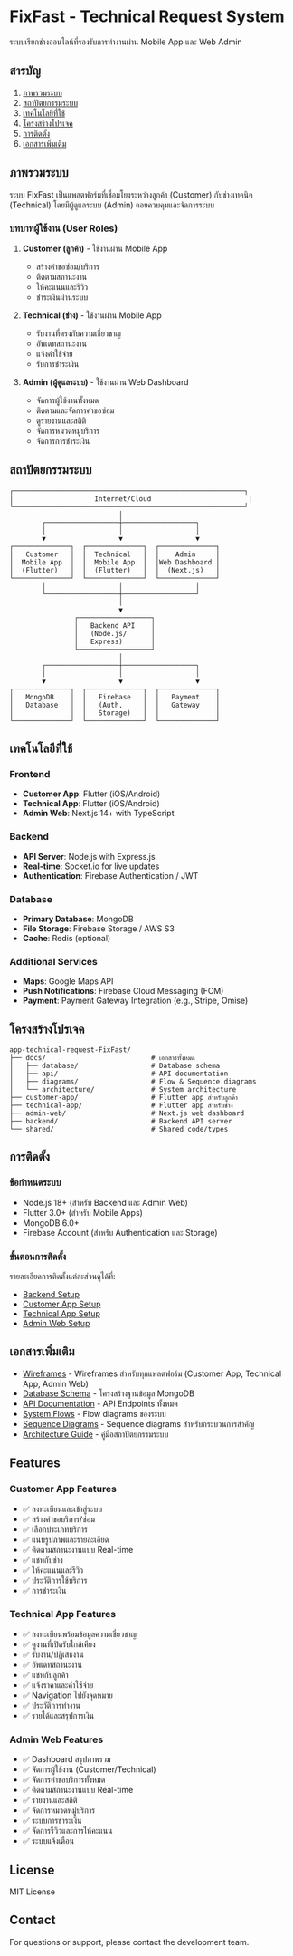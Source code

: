 # FixFast - Technical Request System

ระบบเรียกช่างออนไลน์ที่รองรับการทำงานผ่าน Mobile App และ Web Admin

## สารบัญ

1. [ภาพรวมระบบ](#ภาพรวมระบบ)
2. [สถาปัตยกรรมระบบ](#สถาปัตยกรรมระบบ)
3. [เทคโนโลยีที่ใช้](#เทคโนโลยีที่ใช้)
4. [โครงสร้างโปรเจค](#โครงสร้างโปรเจค)
5. [การติดตั้ง](#การติดตั้ง)
6. [เอกสารเพิ่มเติม](#เอกสารเพิ่มเติม)

## ภาพรวมระบบ

ระบบ FixFast เป็นแพลตฟอร์มที่เชื่อมโยงระหว่างลูกค้า (Customer) กับช่างเทคนิค (Technical) โดยมีผู้ดูแลระบบ (Admin) คอยควบคุมและจัดการระบบ

### บทบาทผู้ใช้งาน (User Roles)

1. **Customer (ลูกค้า)** - ใช้งานผ่าน Mobile App
   - สร้างคำขอซ่อม/บริการ
   - ติดตามสถานะงาน
   - ให้คะแนนและรีวิว
   - ชำระเงินผ่านระบบ

2. **Technical (ช่าง)** - ใช้งานผ่าน Mobile App
   - รับงานที่ตรงกับความเชี่ยวชาญ
   - อัพเดทสถานะงาน
   - แจ้งค่าใช้จ่าย
   - รับการชำระเงิน

3. **Admin (ผู้ดูแลระบบ)** - ใช้งานผ่าน Web Dashboard
   - จัดการผู้ใช้งานทั้งหมด
   - ติดตามและจัดการคำขอซ่อม
   - ดูรายงานและสถิติ
   - จัดการหมวดหมู่บริการ
   - จัดการการชำระเงิน

## สถาปัตยกรรมระบบ

```
┌─────────────────────────────────────────────────────────┐
│                    Internet/Cloud                        │
└─────────────────────────────────────────────────────────┘
                           │
        ┌──────────────────┼──────────────────┐
        │                  │                  │
        ▼                  ▼                  ▼
┌──────────────┐  ┌──────────────┐  ┌──────────────┐
│   Customer   │  │  Technical   │  │    Admin     │
│  Mobile App  │  │  Mobile App  │  │Web Dashboard │
│  (Flutter)   │  │  (Flutter)   │  │  (Next.js)   │
└──────────────┘  └──────────────┘  └──────────────┘
        │                  │                  │
        └──────────────────┼──────────────────┘
                           │
                           ▼
                ┌──────────────────┐
                │   Backend API    │
                │   (Node.js/      │
                │   Express)       │
                └──────────────────┘
                           │
        ┌──────────────────┼──────────────────┐
        │                  │                  │
        ▼                  ▼                  ▼
┌──────────────┐  ┌──────────────┐  ┌──────────────┐
│   MongoDB    │  │   Firebase   │  │   Payment    │
│   Database   │  │   (Auth,     │  │   Gateway    │
│              │  │   Storage)   │  │              │
└──────────────┘  └──────────────┘  └──────────────┘
```

## เทคโนโลยีที่ใช้

### Frontend
- **Customer App**: Flutter (iOS/Android)
- **Technical App**: Flutter (iOS/Android)
- **Admin Web**: Next.js 14+ with TypeScript

### Backend
- **API Server**: Node.js with Express.js
- **Real-time**: Socket.io for live updates
- **Authentication**: Firebase Authentication / JWT

### Database
- **Primary Database**: MongoDB
- **File Storage**: Firebase Storage / AWS S3
- **Cache**: Redis (optional)

### Additional Services
- **Maps**: Google Maps API
- **Push Notifications**: Firebase Cloud Messaging (FCM)
- **Payment**: Payment Gateway Integration (e.g., Stripe, Omise)

## โครงสร้างโปรเจค

```
app-technical-request-FixFast/
├── docs/                          # เอกสารทั้งหมด
│   ├── database/                  # Database schema
│   ├── api/                       # API documentation
│   ├── diagrams/                  # Flow & Sequence diagrams
│   └── architecture/              # System architecture
├── customer-app/                  # Flutter app สำหรับลูกค้า
├── technical-app/                 # Flutter app สำหรับช่าง
├── admin-web/                     # Next.js web dashboard
├── backend/                       # Backend API server
└── shared/                        # Shared code/types
```

## การติดตั้ง

### ข้อกำหนดระบบ

- Node.js 18+ (สำหรับ Backend และ Admin Web)
- Flutter 3.0+ (สำหรับ Mobile Apps)
- MongoDB 6.0+
- Firebase Account (สำหรับ Authentication และ Storage)

### ขั้นตอนการติดตั้ง

รายละเอียดการติดตั้งแต่ละส่วนดูได้ที่:
- [Backend Setup](./backend/README.md)
- [Customer App Setup](./customer-app/README.md)
- [Technical App Setup](./technical-app/README.md)
- [Admin Web Setup](./admin-web/README.md)

## เอกสารเพิ่มเติม

- [Wireframes](./docs/wireframes/README.md) - Wireframes สำหรับทุกแพลตฟอร์ม (Customer App, Technical App, Admin Web)
- [Database Schema](./docs/database/README.md) - โครงสร้างฐานข้อมูล MongoDB
- [API Documentation](./docs/api/README.md) - API Endpoints ทั้งหมด
- [System Flows](./docs/diagrams/flows.md) - Flow diagrams ของระบบ
- [Sequence Diagrams](./docs/diagrams/sequences.md) - Sequence diagrams สำหรับกระบวนการสำคัญ
- [Architecture Guide](./docs/architecture/README.md) - คู่มือสถาปัตยกรรมระบบ

## Features

### Customer App Features
- ✅ ลงทะเบียนและเข้าสู่ระบบ
- ✅ สร้างคำขอบริการ/ซ่อม
- ✅ เลือกประเภทบริการ
- ✅ แนบรูปภาพและรายละเอียด
- ✅ ติดตามสถานะงานแบบ Real-time
- ✅ แชทกับช่าง
- ✅ ให้คะแนนและรีวิว
- ✅ ประวัติการใช้บริการ
- ✅ การชำระเงิน

### Technical App Features
- ✅ ลงทะเบียนพร้อมข้อมูลความเชี่ยวชาญ
- ✅ ดูงานที่เปิดรับใกล้เคียง
- ✅ รับงาน/ปฏิเสธงาน
- ✅ อัพเดทสถานะงาน
- ✅ แชทกับลูกค้า
- ✅ แจ้งราคาและค่าใช้จ่าย
- ✅ Navigation ไปยังจุดหมาย
- ✅ ประวัติการทำงาน
- ✅ รายได้และสรุปการเงิน

### Admin Web Features
- ✅ Dashboard สรุปภาพรวม
- ✅ จัดการผู้ใช้งาน (Customer/Technical)
- ✅ จัดการคำขอบริการทั้งหมด
- ✅ ติดตามสถานะงานแบบ Real-time
- ✅ รายงานและสถิติ
- ✅ จัดการหมวดหมู่บริการ
- ✅ ระบบการชำระเงิน
- ✅ จัดการรีวิวและการให้คะแนน
- ✅ ระบบแจ้งเตือน

## License

MIT License

## Contact

For questions or support, please contact the development team.